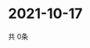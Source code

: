 # 2021-10-17
  共 0条

  <!-- BEGIN -->
  <!-- 最后更新时间Sun Oct 17 2021 18:04:27 GMT+0000 (Coordinated Universal Time) -->
  
  <!-- END -->
  
  